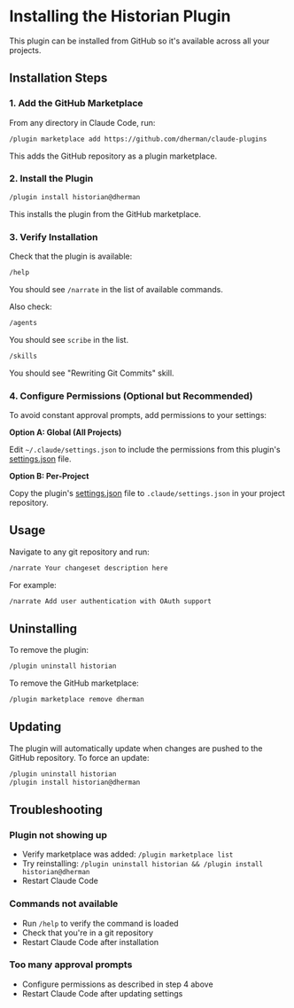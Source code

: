 # Installing the Historian Plugin

This plugin can be installed from GitHub so it's available across all your projects.

## Installation Steps

### 1. Add the GitHub Marketplace

From any directory in Claude Code, run:

```bash
/plugin marketplace add https://github.com/dherman/claude-plugins
```

This adds the GitHub repository as a plugin marketplace.

### 2. Install the Plugin

```bash
/plugin install historian@dherman
```

This installs the plugin from the GitHub marketplace.

### 3. Verify Installation

Check that the plugin is available:

```bash
/help
```

You should see `/narrate` in the list of available commands.

Also check:

```bash
/agents
```

You should see `scribe` in the list.

```bash
/skills
```

You should see "Rewriting Git Commits" skill.

### 4. Configure Permissions (Optional but Recommended)

To avoid constant approval prompts, add permissions to your settings:

**Option A: Global (All Projects)**

Edit `~/.claude/settings.json` to include the permissions from this plugin's [settings.json](settings.json) file.

**Option B: Per-Project**

Copy the plugin's [settings.json](settings.json) file to `.claude/settings.json` in your project repository.

## Usage

Navigate to any git repository and run:

```bash
/narrate Your changeset description here
```

For example:

```bash
/narrate Add user authentication with OAuth support
```

## Uninstalling

To remove the plugin:

```bash
/plugin uninstall historian
```

To remove the GitHub marketplace:

```bash
/plugin marketplace remove dherman
```

## Updating

The plugin will automatically update when changes are pushed to the GitHub repository. To force an update:

```bash
/plugin uninstall historian
/plugin install historian@dherman
```

## Troubleshooting

### Plugin not showing up

- Verify marketplace was added: `/plugin marketplace list`
- Try reinstalling: `/plugin uninstall historian && /plugin install historian@dherman`
- Restart Claude Code

### Commands not available

- Run `/help` to verify the command is loaded
- Check that you're in a git repository
- Restart Claude Code after installation

### Too many approval prompts

- Configure permissions as described in step 4 above
- Restart Claude Code after updating settings
